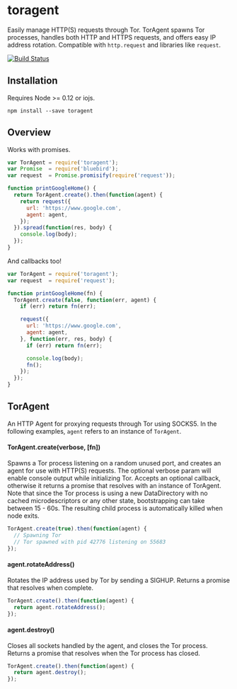 # toragent

Easily manage HTTP(S) requests through Tor. TorAgent spawns Tor processes,
handles both HTTP and HTTPS requests, and offers easy IP address rotation.
Compatible with `http.request` and libraries like `request`.

[![Build Status](https://travis-ci.org/danielstjules/toragent.svg?branch=master)](https://travis-ci.org/danielstjules/toragent)

## Installation

Requires Node >= 0.12 or iojs.

```
npm install --save toragent
```

## Overview

Works with promises.

``` javascript
var TorAgent = require('toragent');
var Promise  = require('bluebird');
var request  = Promise.promisify(require('request'));

function printGoogleHome() {
  return TorAgent.create().then(function(agent) {
    return request({
      url: 'https://www.google.com',
      agent: agent,
    });
  }).spread(function(res, body) {
    console.log(body);
  });
}
```

And callbacks too!

``` javascript
var TorAgent = require('toragent');
var request  = require('request');

function printGoogleHome(fn) {
  TorAgent.create(false, function(err, agent) {
    if (err) return fn(err);

    request({
      url: 'https://www.google.com',
      agent: agent,
    }, function(err, res, body) {
      if (err) return fn(err);

      console.log(body);
      fn();
    });
  });
}
```

## TorAgent

An HTTP Agent for proxying requests through Tor using SOCKS5. In the following
examples, `agent` refers to an instance of `TorAgent`.

#### TorAgent.create(verbose, [fn])

Spawns a Tor process listening on a random unused port, and creates an
agent for use with HTTP(S) requests. The optional verbose param will enable
console output while initializing Tor. Accepts an optional callback,
otherwise it returns a promise that resolves with an instance of TorAgent.
Note that since the Tor process is using a new DataDirectory with no cached
microdescriptors or any other state, bootstrapping can take between 15 - 60s.
The resulting child process is automatically killed when node exits.

``` javascript
TorAgent.create(true).then(function(agent) {
  // Spawning Tor
  // Tor spawned with pid 42776 listening on 55683
});
```

#### agent.rotateAddress()

Rotates the IP address used by Tor by sending a SIGHUP. Returns a promise
that resolves when complete.

``` javascript
TorAgent.create().then(function(agent) {
  return agent.rotateAddress();
});
```

#### agent.destroy()

Closes all sockets handled by the agent, and closes the Tor process. Returns
a promise that resolves when the Tor process has closed.

``` javascript
TorAgent.create().then(function(agent) {
  return agent.destroy();
});
```
